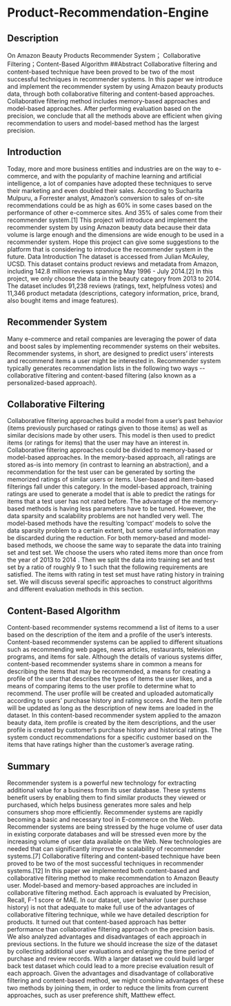 # Product-Recommendation-Engine
## Description
On Amazon Beauty Products Recommender System； Collaborative Filtering；Content-Based Algorithm ##Abstract Collaborative filtering and content-based technique have been proved to be two of the most successful techniques in recommender systems. In this paper we introduce and implement the recommender system by using Amazon beauty products data, through both collaborative filtering and content-based approaches. Collaborative filtering method includes memory-based approaches and model-based approaches. After performing evaluation based on the precision, we conclude that all the methods above are efficient when giving recommendation to users and model-based method has the largest precision.

## Introduction
Today, more and more business entities and industries are on the way to e-commerce, and with the popularity of machine learning and artificial intelligence, a lot of companies have adopted these techniques to serve their marketing and even doubled their sales. According to Sucharita Mulpuru, a Forrester analyst, Amazon’s conversion to sales of on-site recommendations could be as high as 60% in some cases based on the performance of other e-commerce sites. And 35% of sales come from their recommender system.[1] This project will introduce and implement the recommender system by using Amazon beauty data because their data volume is large enough and the dimensions are wide enough to be used in a recommender system. Hope this project can give some suggestions to the platform that is considering to introduce the recommender system in the future. Data Introduction The dataset is accessed from Julian McAuley, UCSD. This dataset contains product reviews and metadata from Amazon, including 142.8 million reviews spanning May 1996 - July 2014.[2] In this project, we only choose the data in the beauty category from 2013 to 2014. The dataset includes 91,238 reviews (ratings, text, helpfulness votes) and 11,346 product metadata (descriptions, category information, price, brand, also bought items and image features).

## Recommender System
Many e-commerce and retail companies are leveraging the power of data and boost sales by implementing recommender systems on their websites. Recommender systems, in short, are designed to predict users’ interests and recommend items a user might be interested in. Recommender system typically generates recommendation lists in the following two ways -- collaborative filtering and content-based filtering (also known as a personalized-based approach).

## Collaborative Filtering
Collaborative filtering approaches build a model from a user’s past behavior (items previously purchased or ratings given to those items) as well as similar decisions made by other users. This model is then used to predict items (or ratings for items) that the user may have an interest in. Collaborative filtering approaches could be divided to memory-based or model-based approaches. In the memory-based approach, all ratings are stored as-is into memory (in contrast to learning an abstraction), and a recommendation for the test user can be generated by sorting the memorized ratings of similar users or items. User-based and item-based filterings fall under this category. In the model-based approach, training ratings are used to generate a model that is able to predict the ratings for items that a test user has not rated before. The advantage of the memory-based methods is having less parameters have to be tuned. However, the data sparsity and scalability problems are not handled very well. The model-based methods have the resulting ‘compact’ models to solve the data sparsity problem to a certain extent, but some useful information may be discarded during the reduction. For both memory-based and model-based methods, we choose the same way to separate the data into training set and test set. We choose the users who rated items more than once from the year of 2013 to 2014 . Then we split the data into training set and test set by a ratio of roughly 9 to 1 such that the following requirements are satisfied. The items with rating in test set must have rating history in training set. We will discuss several specific approaches to construct algorithms and different evaluation methods in this section.

## Content-Based Algorithm
Content-based recommender systems recommend a list of items to a user based on the description of the item and a profile of the user’s interests. Content-based recommender systems can be applied to different situations such as recommending web pages, news articles, restaurants, television programs, and items for sale. Although the details of various systems differ, content-based recommender systems share in common a means for describing the items that may be recommended, a means for creating a profile of the user that describes the types of items the user likes, and a means of comparing items to the user profile to determine what to recommend. The user profile will be created and uploaded automatically according to users’ purchase history and rating scores. And the item profile will be updated as long as the description of new items are loaded in the dataset. In this content-based recommender system applied to the amazon beauty data, item profile is created by the item descriptions, and the user profile is created by customer’s purchase history and historical ratings. The system conduct recommendations for a specific customer based on the items that have ratings higher than the customer’s average rating.

## Summary
Recommender system is a powerful new technology for extracting additional value for a business from its user database. These systems benefit users by enabling them to find similar products they viewed or purchased, which helps business generates more sales and help consumers shop more efficiently. Recommender systems are rapidly becoming a basic and necessary tool in E-commerce on the Web. Recommender systems are being stressed by the huge volume of user data in existing corporate databases and will be stressed even more by the increasing volume of user data available on the Web. New technologies are needed that can significantly improve the scalability of recommender systems.[7] Collaborative filtering and content-based technique have been proved to be two of the most successful techniques in recommender systems.[12] In this paper we implemented both content-based and collaborative filtering method to make recommendation to Amazon Beauty user. Model-based and memory-based approaches are included in collaborative filtering method. Each approach is evaluated by Precision, Recall, F-1 score or MAE. In our dataset, user behavior (user purchase history) is not that adequate to make full use of the advantages of collaborative filtering technique, while we have detailed description for products. It turned out that content-based approach has better performance than collaborative filtering approach on the precision basis. We also analyzed advantages and disadvantages of each approach in previous sections. In the future we should increase the size of the dataset by collecting additional user evaluations and enlarging the time period of purchase and review records. With a larger dataset we could build larger back test dataset which could lead to a more precise evaluation result of each approach. Given the advantages and disadvantage of collaborative filtering and content-based method, we might combine advantages of these two methods by joining them, in order to reduce the limits from current approaches, such as user preference shift, Matthew effect.
